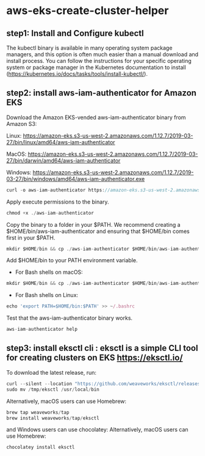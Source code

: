 # aws-eks-create-cluster-helper

## step1: Install and Configure kubectl 
  The kubectl binary is available in many operating system package managers, and this option is often much easier than a manual download and install process. You can follow the instructions for your specific operating system or package manager in the Kubernetes documentation to install (https://kubernetes.io/docs/tasks/tools/install-kubectl/).

## step2: install aws-iam-authenticator for Amazon EKS

Download the Amazon EKS-vended aws-iam-authenticator binary from Amazon S3:

Linux: https://amazon-eks.s3-us-west-2.amazonaws.com/1.12.7/2019-03-27/bin/linux/amd64/aws-iam-authenticator

MacOS: https://amazon-eks.s3-us-west-2.amazonaws.com/1.12.7/2019-03-27/bin/darwin/amd64/aws-iam-authenticator

Windows: https://amazon-eks.s3-us-west-2.amazonaws.com/1.12.7/2019-03-27/bin/windows/amd64/aws-iam-authenticator.exe

```js
curl -o aws-iam-authenticator https://amazon-eks.s3-us-west-2.amazonaws.com/1.12.7/2019-03-27/bin/darwin/amd64/aws-iam-authenticator
```

Apply execute permissions to the binary.

```js
chmod +x ./aws-iam-authenticator
```
Copy the binary to a folder in your $PATH. We recommend creating a $HOME/bin/aws-iam-authenticator and ensuring that $HOME/bin comes first in your $PATH.
```js
mkdir $HOME/bin && cp ./aws-iam-authenticator $HOME/bin/aws-iam-authenticator && export PATH=$HOME/bin:$PATH
```
Add $HOME/bin to your PATH environment variable.

- For Bash shells on macOS:
```js
mkdir $HOME/bin && cp ./aws-iam-authenticator $HOME/bin/aws-iam-authenticator && export PATH=$HOME/bin:$PATH
```
- For Bash shells on Linux:

```js
echo 'export PATH=$HOME/bin:$PATH' >> ~/.bashrc
```
Test that the aws-iam-authenticator binary works.
```js
aws-iam-authenticator help
```

## step3: install eksctl cli : eksctl is a simple CLI tool for creating clusters on EKS https://eksctl.io/


To download the latest release, run:
```js
curl --silent --location "https://github.com/weaveworks/eksctl/releases/download/latest_release/eksctl_$(uname -s)_amd64.tar.gz" | tar xz -C /tmp
sudo mv /tmp/eksctl /usr/local/bin
```


Alternatively, macOS users can use Homebrew:
```js
brew tap weaveworks/tap
brew install weaveworks/tap/eksctl
```
and Windows users can use chocolatey:
Alternatively, macOS users can use Homebrew:
```js
chocolatey install eksctl
```

